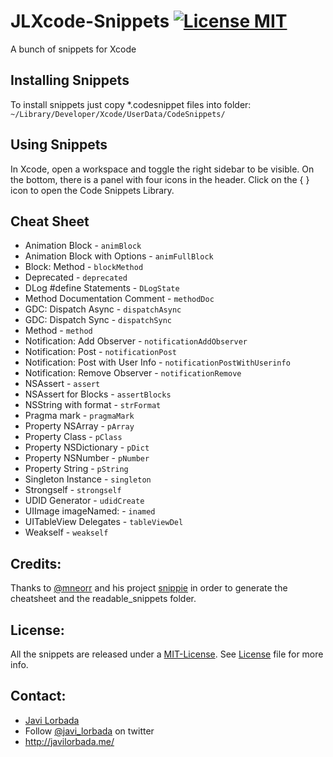 JLXcode-Snippets [![License MIT](https://img.shields.io/badge/license-MIT-blue.svg?style=flat)](https://github.com/JaviLorbada/JLXcode-Snippets/blob/master/LICENSE) 
==============

A bunch of snippets for Xcode

## Installing Snippets

To install snippets just copy *.codesnippet files into folder:
`~/Library/Developer/Xcode/UserData/CodeSnippets/`

## Using Snippets

In Xcode, open a workspace and toggle the right sidebar to be visible. On the bottom, there is a panel with four icons in the header. Click on the { } icon to open the Code Snippets Library.

## Cheat Sheet
		
* Animation Block - `animBlock`
* Animation Block with Options - `animFullBlock`
* Block: Method - `blockMethod`
* Deprecated - `deprecated`
* DLog #define Statements - `DLogState`
* Method Documentation Comment - `methodDoc`
* GDC: Dispatch Async - `dispatchAsync`
* GDC: Dispatch Sync - `dispatchSync`
* Method - `method`
* Notification: Add Observer - `notificationAddObserver`
* Notification: Post - `notificationPost`
* Notification: Post with User Info - `notificationPostWithUserinfo`
* Notification: Remove Observer - `notificationRemove`
* NSAssert - `assert`
* NSAssert for Blocks - `assertBlocks`
* NSString with format - `strFormat`
* Pragma mark - `pragmaMark`
* Property NSArray - `pArray`
* Property Class - `pClass`
* Property NSDictionary - `pDict`
* Property NSNumber - `pNumber`
* Property String - `pString`
* Singleton Instance - `singleton`
* Strongself - `strongself`
* UDID Generator - `udidCreate`
* UIImage imageNamed: - `inamed`
* UITableView Delegates - `tableViewDel`
* Weakself - `weakself`

## Credits:

Thanks to [@mneorr](https://github.com/mneorr) and his project [snippie](https://github.com/mneorr/snippie) in order to generate the cheatsheet and the readable_snippets folder.

## License:

All the snippets are released under a [MIT-License](http://opensource.org/licenses/MIT). See [License](https://github.com/JaviLorbada/JLXcode-Snippets/blob/master/LICENSE) file for more info.

## Contact:

- [Javi Lorbada](mailto:javugi@gmail.com) 
- Follow [@javi_lorbada](https://twitter.com/javi_lorbada) on twitter
- http://javilorbada.me/
